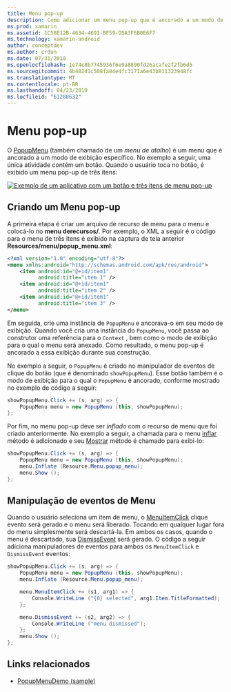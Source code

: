 ```yaml
---
title: Menu pop-up
description: Como adicionar um menu pop-up que é ancorado a um modo de exibição específico.
ms.prod: xamarin
ms.assetid: 1C58E12B-4634-4691-BF59-D5A3F6B0E6F7
ms.technology: xamarin-android
author: conceptdev
ms.author: crdun
ms.date: 07/31/2018
ms.openlocfilehash: 1e74c8b7745936f6e9a8890fd26acafe2f2fb6d5
ms.sourcegitcommit: 4b402d1c508fa84e4fc3171a6e43b811323948fc
ms.translationtype: MT
ms.contentlocale: pt-BR
ms.lasthandoff: 04/23/2019
ms.locfileid: "61288632"
---
```

# <a name="popup-menu"></a>Menu pop-up

O [PopupMenu](https://developer.xamarin.com/api/type/Android.Widget.PopupMenu/) (também chamado de um _menu de atalho_) é um menu que é ancorado a um modo de exibição específico. No exemplo a seguir, uma única atividade contém um botão. Quando o usuário toca no botão, é exibido um menu pop-up de três itens:

[![Exemplo de um aplicativo com um botão e três itens de menu pop-up](popup-menu-images/01-app-example-sml.png)](popup-menu-images/01-app-example.png#lightbox)


## <a name="creating-a-popup-menu"></a>Criando um Menu pop-up

A primeira etapa é criar um arquivo de recurso de menu para o menu e colocá-lo no **menu derecursos/**. Por exemplo, o XML a seguir é o código para o menu de três itens é exibido na captura de tela anterior **Resources/menu/popup_menu.xml**:

```xml
<?xml version="1.0" encoding="utf-8"?>
<menu xmlns:android="http://schemas.android.com/apk/res/android">
    <item android:id="@+id/item1"
          android:title="item 1" />
    <item android:id="@+id/item1"
          android:title="item 2" />
    <item android:id="@+id/item1"
          android:title="item 3" />
</menu>
```

Em seguida, crie uma instância de `PopupMenu` e ancorava-o em seu modo de exibição. Quando você cria uma instância do `PopupMenu`, você passa ao construtor uma referência para o `Context` , bem como o modo de exibição para o qual o menu será anexado. Como resultado, o menu pop-up é ancorado a essa exibição durante sua construção.

No exemplo a seguir, o `PopupMenu` é criado no manipulador de eventos de clique do botão (que é denominado `showPopupMenu`). Esse botão também é o modo de exibição para o qual o `PopupMenu` é ancorado, conforme mostrado no exemplo de código a seguir:

```csharp
showPopupMenu.Click += (s, arg) => {
    PopupMenu menu = new PopupMenu (this, showPopupMenu);
};
```

Por fim, no menu pop-up deve ser *inflado* com o recurso de menu que foi criado anteriormente. No exemplo a seguir, a chamada para o menu [inflar](https://developer.xamarin.com/api/member/Android.Views.LayoutInflater.Inflate/p/System.Int32/Android.Views.ViewGroup/) método é adicionado e seu [Mostrar](https://developer.xamarin.com/api/member/Android.Widget.PopupMenu.Show%28%29/) método é chamado para exibi-lo:

```csharp
showPopupMenu.Click += (s, arg) => {
    PopupMenu menu = new PopupMenu (this, showPopupMenu);
    menu.Inflate (Resource.Menu.popup_menu);
    menu.Show ();
};
```


## <a name="handling-menu-events"></a>Manipulação de eventos de Menu

Quando o usuário seleciona um item de menu, o [MenuItemClick](https://developer.xamarin.com/api/event/Android.Widget.PopupMenu.MenuItemClick/) clique evento será gerado e o menu será liberado. Tocando em qualquer lugar fora do menu simplesmente será descartá-la. Em ambos os casos, quando o menu é descartado, sua [DismissEvent](https://developer.xamarin.com/api/member/Android.Widget.PopupMenu.Dismiss%28%29/) será gerado. O código a seguir adiciona manipuladores de eventos para ambos os `MenuItemClick` e `DismissEvent` eventos:

```csharp
showPopupMenu.Click += (s, arg) => {
    PopupMenu menu = new PopupMenu (this, showPopupMenu);
    menu.Inflate (Resource.Menu.popup_menu);

    menu.MenuItemClick += (s1, arg1) => {
        Console.WriteLine ("{0} selected", arg1.Item.TitleFormatted);
    };

    menu.DismissEvent += (s2, arg2) => {
        Console.WriteLine ("menu dismissed");
    };
    menu.Show ();
};
```



## <a name="related-links"></a>Links relacionados

- [PopupMenuDemo (sample)](https://developer.xamarin.com/samples/monodroid/PopupMenuDemo/)
